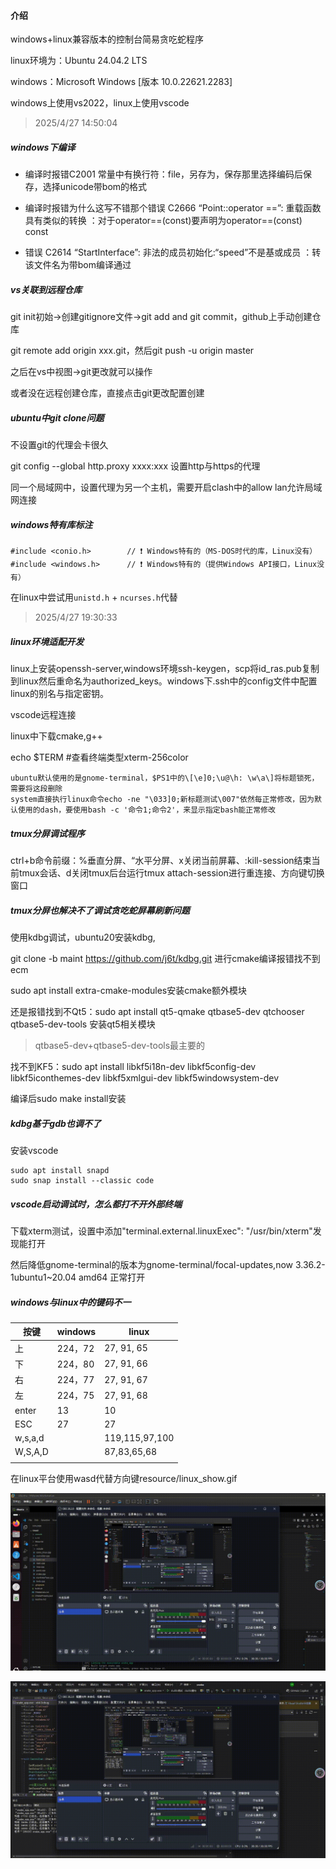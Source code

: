 #### 介绍

windows+linux兼容版本的控制台简易贪吃蛇程序

linux环境为：Ubuntu 24.04.2 LTS

windows：Microsoft Windows [版本 10.0.22621.2283]

windows上使用vs2022，linux上使用vscode

> 2025/4/27 14:50:04

##### windows下编译

* 编译时报错C2001 常量中有换行符：file，另存为，保存那里选择编码后保存，选择unicode带bom的格式

* 编译时报错为什么这写不错那个错误	C2666	“Point::operator ==”: 重载函数具有类似的转换	：对于operator==(const)要声明为operator==(const) const

* 错误	C2614	“StartInterface”: 非法的成员初始化:“speed”不是基或成员	：转该文件名为带bom编译通过

##### vs关联到远程仓库

git init初始->创建gitignore文件->git add and git commit，github上手动创建仓库

git remote add origin xxx.git，然后git push -u origin master

之后在vs中视图->git更改就可以操作

或者没在远程创建仓库，直接点击git更改配置创建

##### ubuntu中git clone问题

不设置git的代理会卡很久

git config --global http.proxy xxxx:xxx 设置http与https的代理

同一个局域网中，设置代理为另一个主机，需要开启clash中的allow lan允许局域网连接

##### windows特有库标注

```
#include <conio.h>        // ❗ Windows特有的（MS-DOS时代的库，Linux没有）
#include <windows.h>      // ❗ Windows特有的（提供Windows API接口，Linux没有）
```

在linux中尝试用`unistd.h` + `ncurses.h`代替

> 2025/4/27 19:30:33

##### linux环境适配开发

linux上安装openssh-server,windows环境ssh-keygen，scp将id_ras.pub复制到linux然后重命名为authorized_keys。windows下.ssh中的config文件中配置linux的别名与指定密钥。

vscode远程连接

linux中下载cmake,g++

echo $TERM #查看终端类型xterm-256color

```
ubuntu默认使用的是gnome-terminal，$PS1中的\[\e]0;\u@\h: \w\a\]将标题锁死，需要将这段删除
system直接执行linux命令echo -ne "\033]0;新标题测试\007"依然每正常修改，因为默认使用的dash，要使用bash -c '命令1;命令2'，来显示指定bash能正常修改
```

##### tmux分屏调试程序

ctrl+b命令前缀：%垂直分屏、“水平分屏、x关闭当前屏幕、:kill-session结束当前tmux会话、d关闭tmux后台运行tmux attach-session进行重连接、方向键切换窗口

##### tmux分屏也解决不了调试贪吃蛇屏幕刷新问题

使用kdbg调试，ubuntu20安装kdbg,

git clone -b maint https://github.com/j6t/kdbg.git 进行cmake编译报错找不到ecm

sudo apt install extra-cmake-modules安装cmake额外模块

还是报错找到不Qt5：sudo apt install qt5-qmake qtbase5-dev qtchooser qtbase5-dev-tools 安装qt5相关模块

> qtbase5-dev+qtbase5-dev-tools最主要的

找不到KF5：sudo apt install libkf5i18n-dev libkf5config-dev libkf5iconthemes-dev libkf5xmlgui-dev libkf5windowsystem-dev

编译后sudo make install安装

##### kdbg基于gdb也调不了

安装vscode

```
sudo apt install snapd
sudo snap install --classic code
```

##### vscode启动调试时，怎么都打不开外部终端

下载xterm测试，设置中添加"terminal.external.linuxExec": "/usr/bin/xterm"发现能打开

然后降低gnome-terminal的版本为gnome-terminal/focal-updates,now 3.36.2-1ubuntu1~20.04 amd64 正常打开

##### windows与linux中的键码不一

| 按键    | windows | linux          |
| ------- | ------- | -------------- |
| 上      | 224，72 | 27, 91, 65     |
| 下      | 224，80 | 27, 91, 66     |
| 右      | 224，77 | 27, 91, 67     |
| 左      | 224，75 | 27, 91, 68     |
| enter   | 13      | 10             |
| ESC     | 27      | 27             |
| w,s,a,d |         | 119,115,97,100 |
| W,S,A,D |         | 87,83,65,68    |
|         |         |                |

在linux平台使用wasd代替方向键resource/linux_show.gif

![image](https://github.com/xiaoyu12139/snake/blob/master/resource/linux_show.gif)

![image](https://github.com/xiaoyu12139/snake/blob/master/resource/windows_show.gif)
